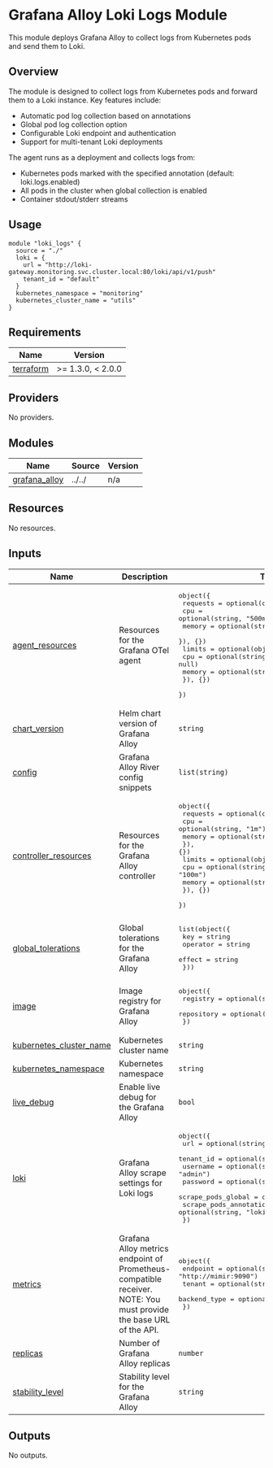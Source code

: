 # Grafana Alloy Loki Logs Module

This module deploys Grafana Alloy to collect logs from Kubernetes pods and send them to Loki.

## Overview

The module is designed to collect logs from Kubernetes pods and forward them to a Loki instance. Key features include:

- Automatic pod log collection based on annotations
- Global pod log collection option
- Configurable Loki endpoint and authentication
- Support for multi-tenant Loki deployments

The agent runs as a deployment and collects logs from:

- Kubernetes pods marked with the specified annotation (default: loki.logs.enabled)
- All pods in the cluster when global collection is enabled
- Container stdout/stderr streams

## Usage

```hcl
module "loki_logs" {
  source = "./"
  loki = {
    url = "http://loki-gateway.monitoring.svc.cluster.local:80/loki/api/v1/push"
    tenant_id = "default"
  }
  kubernetes_namespace = "monitoring"
  kubernetes_cluster_name = "utils"
}
```

<!-- BEGIN_TF_DOCS -->
## Requirements

| Name | Version |
|------|---------|
| <a name="requirement_terraform"></a> [terraform](#requirement\_terraform) | >= 1.3.0, < 2.0.0 |

## Providers

No providers.

## Modules

| Name | Source | Version |
|------|--------|---------|
| <a name="module_grafana_alloy"></a> [grafana\_alloy](#module\_grafana\_alloy) | ../../ | n/a |

## Resources

No resources.

## Inputs

| Name | Description | Type | Default | Required |
|------|-------------|------|---------|:--------:|
| <a name="input_agent_resources"></a> [agent\_resources](#input\_agent\_resources) | Resources for the Grafana OTel agent | <pre>object({<br/>    requests = optional(object({<br/>      cpu    = optional(string, "500m")<br/>      memory = optional(string, "512Mi")<br/>    }), {})<br/>    limits = optional(object({<br/>      cpu    = optional(string, null)<br/>      memory = optional(string, null)<br/>    }), {})<br/>  })</pre> | `{}` | no |
| <a name="input_chart_version"></a> [chart\_version](#input\_chart\_version) | Helm chart version of Grafana Alloy | `string` | `"1.0.2"` | no |
| <a name="input_config"></a> [config](#input\_config) | Grafana Alloy River config snippets | `list(string)` | `[]` | no |
| <a name="input_controller_resources"></a> [controller\_resources](#input\_controller\_resources) | Resources for the Grafana Alloy controller | <pre>object({<br/>    requests = optional(object({<br/>      cpu    = optional(string, "1m")<br/>      memory = optional(string, "5Mi")<br/>    }), {})<br/>    limits = optional(object({<br/>      cpu    = optional(string, "100m")<br/>      memory = optional(string, "50Mi")<br/>    }), {})<br/>  })</pre> | `{}` | no |
| <a name="input_global_tolerations"></a> [global\_tolerations](#input\_global\_tolerations) | Global tolerations for the Grafana Alloy | <pre>list(object({<br/>    key      = string<br/>    operator = string<br/>    effect   = string<br/>  }))</pre> | `[]` | no |
| <a name="input_image"></a> [image](#input\_image) | Image registry for Grafana Alloy | <pre>object({<br/>    registry   = optional(string, "docker.io")<br/>    repository = optional(string, "grafana/alloy")<br/>  })</pre> | `{}` | no |
| <a name="input_kubernetes_cluster_name"></a> [kubernetes\_cluster\_name](#input\_kubernetes\_cluster\_name) | Kubernetes cluster name | `string` | n/a | yes |
| <a name="input_kubernetes_namespace"></a> [kubernetes\_namespace](#input\_kubernetes\_namespace) | Kubernetes namespace | `string` | n/a | yes |
| <a name="input_live_debug"></a> [live\_debug](#input\_live\_debug) | Enable live debug for the Grafana Alloy | `bool` | `false` | no |
| <a name="input_loki"></a> [loki](#input\_loki) | Grafana Alloy scrape settings for Loki logs | <pre>object({<br/>    url                    = optional(string, "http://loki:3100")<br/>    tenant_id              = optional(string, "default")<br/>    username               = optional(string, "admin")<br/>    password               = optional(string, "admin")<br/>    scrape_pods_global     = optional(bool, true)<br/>    scrape_pods_annotation = optional(string, "loki.logs.enabled")<br/>  })</pre> | `{}` | no |
| <a name="input_metrics"></a> [metrics](#input\_metrics) | Grafana Alloy metrics endpoint of Prometheus-compatible receiver. NOTE: You must provide the base URL of the API. | <pre>object({<br/>    endpoint     = optional(string, "http://mimir:9090")<br/>    tenant       = optional(string, "default")<br/>    backend_type = optional(string, "mimir")<br/>  })</pre> | `{}` | no |
| <a name="input_replicas"></a> [replicas](#input\_replicas) | Number of Grafana Alloy replicas | `number` | `1` | no |
| <a name="input_stability_level"></a> [stability\_level](#input\_stability\_level) | Stability level for the Grafana Alloy | `string` | `"generally-available"` | no |

## Outputs

No outputs.
<!-- END_TF_DOCS -->
